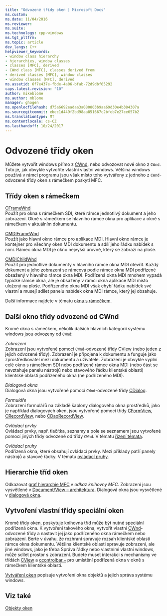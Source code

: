 ```yaml
---
title: "Odvozené třídy oken | Microsoft Docs"
ms.custom: 
ms.date: 11/04/2016
ms.reviewer: 
ms.suite: 
ms.technology: cpp-windows
ms.tgt_pltfrm: 
ms.topic: article
dev_langs: C++
helpviewer_keywords:
- window class hierarchy
- hierarchies, window classes
- classes [MFC], derived
- CWnd class [MFC], classes derived from
- derived classes [MFC], window classes
- window classes [MFC], derived
ms.assetid: 6f7e437e-fbde-4a06-bfab-72d9dbf05292
caps.latest.revision: "10"
author: mikeblome
ms.author: mblome
manager: ghogen
ms.openlocfilehash: d75a6692eadaa3a080803b9aa69d30e4b384307a
ms.sourcegitcommit: ebec1d449f2bd98aa851667c2bfeb7e27ce657b2
ms.translationtype: MT
ms.contentlocale: cs-CZ
ms.lasthandoff: 10/24/2017
---
```

# <a name="derived-window-classes"></a>Odvozené třídy oken
Můžete vytvořit windows přímo z [CWnd](../mfc/reference/cwnd-class.md), nebo odvozovat nové okno z `CWnd`. Toto je, jak obvykle vytvoříte vlastní vlastní windows. Většina windows používá v rámci programu jsou však místo toho vytvářeny z jednoho z `CWnd`-odvozené třídy oken s rámečkem poskytl MFC.  
  
## <a name="frame-window-classes"></a>Třídy oken s rámečkem  
 [CFrameWnd](../mfc/reference/cframewnd-class.md)  
 Použít pro okna s rámečkem SDI, které rámce jednotlivý dokument a jeho zobrazení. Okně s rámečkem se hlavního rámce okna pro aplikace a okně s rámečkem v aktuálním dokumentu.  
  
 [CMDIFrameWnd](../mfc/reference/cmdiframewnd-class.md)  
 Použít jako hlavní okno rámce pro aplikace MDI. Hlavní okno rámce je kontejner pro všechny oken MDI dokumentu a sdílí jeho řádku nabídek s nimi. Rámec okna MDI je okno nejvyšší úrovně, který se zobrazí na ploše.  
  
 [CMDIChildWnd](../mfc/reference/cmdichildwnd-class.md)  
 Použít pro jednotlivé dokumenty v hlavního rámce okna MDI otevřít. Každý dokument a jeho zobrazení se rámcová podle rámce okna MDI podřízené obsažený v hlavního rámce okna MDI. Podřízená okna MDI mnohem vypadá typické rámce okna, ale je obsažený v rámci okna aplikace MDI místo uložený na ploše. Podřízeného okna MDI však chybí řádku nabídek své vlastní a musejí sdílet panelu nabídek okna MDI rámce, který jej obsahuje.  
  
 Další informace najdete v tématu [okna s rámečkem](../mfc/frame-windows.md).  
  
## <a name="other-window-classes-derived-from-cwnd"></a>Další okno třídy odvozené od CWnd  
 Kromě okna s rámečkem, několik dalších hlavních kategorií systému windows jsou odvozeny od `CWnd`:  
  
 *Zobrazení*  
 Zobrazení jsou vytvořené pomocí `CWnd`-odvozené třídy [CView](../mfc/reference/cview-class.md) (nebo jeden z jejich odvozené třídy). Zobrazení je připojena k dokumentu a funguje jako zprostředkovatel mezi dokumentu a uživatele. Zobrazení je obvykle vyplní celé okno s rámečkem SDI nebo podřízené rámce okna MDI (nebo část se nevztahuje panelu nástrojů nebo stavového řádku klientské oblasti) klientské oblasti podřízeného okna (ne podřízeného MDI).  
  
 *Dialogová okna*  
 Dialogová okna jsou vytvořené pomocí `CWnd`-odvozené třídy [CDialog](../mfc/reference/cdialog-class.md).  
  
 *Formuláře*  
 Zobrazení formulářů na základě šablony dialogového okna prostředků, jako je například dialogových oken, jsou vytvořené pomocí třídy [CFormView](../mfc/reference/cformview-class.md), [CRecordView](../mfc/reference/crecordview-class.md), nebo [CDaoRecordView](../mfc/reference/cdaorecordview-class.md).  
  
 *Ovládací prvky*  
 Ovládací prvky, např. tlačítka, seznamy a pole se seznamem jsou vytvořené pomocí jiných třídy odvozené od třídy `CWnd`. V tématu [řízení témata](../mfc/controls-mfc.md).  
  
 *Ovládací pruhy*  
 Podřízená okna, které obsahují ovládací prvky. Mezi příklady patří panely nástrojů a stavové řádky. V tématu [ovládací pruhy](../mfc/control-bars.md).  
  
## <a name="window-class-hierarchy"></a>Hierarchie tříd oken  
 Odkazovat [graf hierarchie MFC](../mfc/hierarchy-chart.md) v *odkaz knihovny MFC*. Zobrazení jsou vysvětlené v [Document/View – architektura](../mfc/document-view-architecture.md). Dialogová okna jsou vysvětlené v [dialogová okna](../mfc/dialog-boxes.md).  
  
## <a name="creating-your-own-special-purpose-window-classes"></a>Vytvoření vlastní třídy speciální oken  
 Kromě třídy oken, poskytuje knihovna tříd může být nutné speciální podřízená okna. K vytvoření takového okna, vytvořit vlastní [CWnd](../mfc/reference/cwnd-class.md)-odvozené třídy a nastavit jej jako podřízeného okna rámečkem nebo zobrazení. Berte v úvahu, že rozhraní spravuje rozsah klientské oblasti rámce okna dokumentu. Většina klientské oblasti spravuje zobrazení, ale jiné windows, jako je třeba Správa řádky nebo vlastními vlastní windows, může sdílet prostor s zobrazení. Budete muset interakci s mechanismy ve třídách [CView](../mfc/reference/cview-class.md) a [ccontrolbar –](../mfc/reference/ccontrolbar-class.md) pro umístění podřízená okna v okně s rámečkem klientské oblasti.  
  
 [Vytváření oken](../mfc/creating-windows.md) popisuje vytvoření okna objektů a jejich správa systému windows.  
  
## <a name="see-also"></a>Viz také  
 [Objekty oken](../mfc/window-objects.md)

